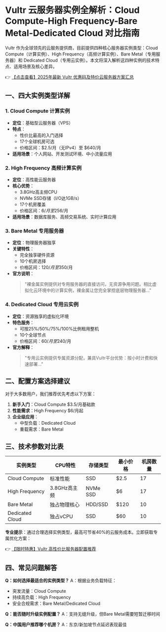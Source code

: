 # Vultr 云服务器实例全解析：Cloud Compute-High Frequency-Bare Metal-Dedicated Cloud 对比指南

Vultr 作为全球领先的云服务提供商，目前提供四种核心服务器实例类型：Cloud Compute（计算实例）、High Frequency（高频计算实例）、Bare Metal（专用服务器）和 Dedicated Cloud（专用云实例）。本文将深入解析这四种实例的技术特点、适用场景及核心差异。

👉 [【点击查看】2025年最新 Vultr 优惠码及特价云服务器方案汇总](https://bit.ly/VuLtr)

## 一、四大实例类型详解

### 1. Cloud Compute 计算实例
- **定位**：基础型云服务器（VPS）
- **特点**：
  - 性价比最高的入门选择
  - 17个全球机房可选
  - 价格区间：$2.5/月（无IPv4）至 $640/月
- **适用场景**：个人网站、开发测试环境、中小流量应用

### 2. High Frequency 高频计算实例
- **定位**：高性能云服务器
- **核心优势**：
  - 3.8GHz高主频CPU
  - NVMe SSD存储（I/O达1GB/s）
  - 17个机房覆盖
  - 价格区间：$6/月至$256/月
- **适用场景**：数据库服务、高频交易系统、实时计算应用

### 3. Bare Metal 专用服务器
- **定位**：物理服务器独享
- **关键特性**：
  - 完全独享硬件资源
  - 10个机房选择
  - 价格区间：$120/月至$350/月
- **官方说明**：
  > "裸金属实例提供对专用服务器的直接访问，无资源争用问题。相比虚拟化云环境中的计算实例，裸金属让您完全掌控底层物理服务器..."

### 4. Dedicated Cloud 专用云实例
- **定位**：资源独享的虚拟化环境
- **特色服务**：
  - 可按25%/50%/75%/100%比例租用整机
  - 10个全球节点
  - 价格区间：$60/月至$240/月
- **官方解释**：
  > "专用云实例提供专属资源分配，兼具Vultr平台优势：按小时计费和快速部署..."

## 二、配置方案选择建议

对于大多数用户，我们推荐优先考虑以下方案：

1. **新手入门**：Cloud Compute $3.5/月基础款
2. **性能需求**：High Frequency $6/月起
3. **企业级应用**：
   - 中型负载：Dedicated Cloud
   - 重载需求：Bare Metal

## 三、技术参数对比表

| 实例类型        | CPU特性       | 存储类型   | 最小价格 | 机房数量 |
|-----------------|--------------|-----------|---------|---------|
| Cloud Compute   | 标准性能      | SSD       | $2.5    | 17      |
| High Frequency  | 3.8GHz高主频 | NVMe SSD  | $6      | 17      |
| Bare Metal      | 独占物理核心  | HDD/SSD   | $120    | 10      |
| Dedicated Cloud | 独占vCPU      | SSD       | $60     | 10      |

**专业提示**：通过合理选择实例类型，最高可节省40%的云服务成本。立即获取专属优化方案：

👉 [【限时特惠】Vultr 高性价比服务器配置推荐](https://bit.ly/VuLtr)

## 四、常见问题解答

**Q：如何选择最适合的实例类型？**
A：根据业务负载特征：
- 突发流量：Cloud Compute
- 持续高负载：High Frequency
- 安全合规需求：Bare Metal/Dedicated Cloud

**Q：能否随时升级实例配置？**
A：支持无缝升级，但Bare Metal需要短暂迁移时间

**Q：中国用户推荐哪个机房？**
A：东京/新加坡节点延迟表现最佳